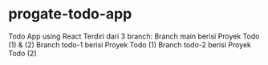 # progate-todo-app
Todo App using React
Terdiri dari 3 branch:
Branch main berisi Proyek Todo (1) & (2)
Branch todo-1 berisi Proyek Todo (1)
Branch todo-2 berisi Proyek Todo (2)
